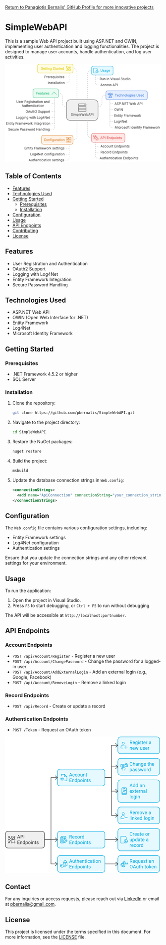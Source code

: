 [Return to Panagiotis Bernalis' GitHub Profile for more innovative projects](https://github.com/pbernalis)

# SimpleWebAPI

This is a sample Web API project built using ASP.NET and OWIN, implementing user authentication and logging functionalities. The project is designed to manage user accounts, handle authentication, and log user activities.

<img src="images/all.png" alt="Language Selection Screen" width="700px">


## Table of Contents

- [Features](#features)
- [Technologies Used](#technologies-used)
- [Getting Started](#getting-started)
  - [Prerequisites](#prerequisites)
  - [Installation](#installation)
- [Configuration](#configuration)
- [Usage](#usage)
- [API Endpoints](#api-endpoints)
- [Contributing](#contributing)
- [License](#license)

## Features

- User Registration and Authentication
- OAuth2 Support
- Logging with Log4Net
- Entity Framework Integration
- Secure Password Handling

## Technologies Used

- ASP.NET Web API
- OWIN (Open Web Interface for .NET)
- Entity Framework
- Log4Net
- Microsoft Identity Framework

## Getting Started

### Prerequisites

- .NET Framework 4.5.2 or higher
- SQL Server

### Installation

1. Clone the repository:
   ```bash
   git clone https://github.com/pbernalis/SimpleWebAPI.git
   ```

2. Navigate to the project directory:
   ```bash
   cd SimpleWebAPI
   ```

3. Restore the NuGet packages:
   ```bash
   nuget restore
   ```

4. Build the project:
   ```bash
   msbuild
   ```

5. Update the database connection strings in `Web.config`:
   ```xml
   <connectionStrings>
     <add name="ApiConnection" connectionString="your_connection_string" providerName="System.Data.SqlClient" />
   </connectionStrings>
   ```

## Configuration

The `Web.config` file contains various configuration settings, including:

- Entity Framework settings
- Log4Net configuration
- Authentication settings

Ensure that you update the connection strings and any other relevant settings for your environment.

## Usage

To run the application:

1. Open the project in Visual Studio.
2. Press `F5` to start debugging, or `Ctrl + F5` to run without debugging.

The API will be accessible at `http://localhost:portnumber`.

## API Endpoints

### Account Endpoints

- `POST /api/Account/Register` - Register a new user
- `POST /api/Account/ChangePassword` - Change the password for a logged-in user
- `POST /api/Account/AddExternalLogin` - Add an external login (e.g., Google, Facebook)
- `POST /api/Account/RemoveLogin` - Remove a linked login

### Record Endpoints

- `POST /api/Record` - Create or update a record

### Authentication Endpoints

- `POST /Token` - Request an OAuth token

<img src="images/api.png" alt="Language Selection Screen" width="500px">


## Contact
For any inquiries or access requests, please reach out via [LinkedIn](https://www.linkedin.com/in/pbernalis/) or email at [pbernalis@gmail.com](mailto:pbernalis@gmail.com).

## License
This project is licensed under the terms specified in this document. For more information, see the [LICENSE](https://github.com/pbernalis/pbernalis/blob/main/blob/main/License.md) file.


